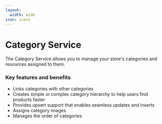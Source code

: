 ```yaml
---
layout:
  width: wide
icon: icons
---
```


# Category Service

The Category Service allows you to manage your store's categories and resources assigned to them.

### Key features and benefits

* Links categories with other categories
* Creates simple or complex category hierarchy to help users find products faster
* Provides upsert support that enables seamless updates and inserts
* Assigns category images
* Manages the order of categories


